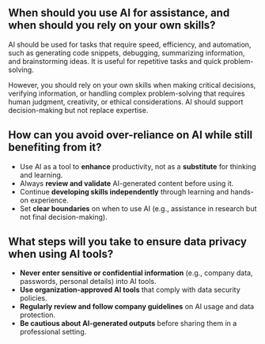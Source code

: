 ## When should you use AI for assistance, and when should you rely on your own skills?  
AI should be used for tasks that require speed, efficiency, and automation, such as generating code snippets, debugging, summarizing information, and brainstorming ideas. It is useful for repetitive tasks and quick problem-solving.  

However, you should rely on your own skills when making critical decisions, verifying information, or handling complex problem-solving that requires human judgment, creativity, or ethical considerations. AI should support decision-making but not replace expertise.  

## How can you avoid over-reliance on AI while still benefiting from it?  
- Use AI as a tool to **enhance** productivity, not as a **substitute** for thinking and learning.  
- Always **review and validate** AI-generated content before using it.  
- Continue **developing skills independently** through learning and hands-on experience.  
- Set **clear boundaries** on when to use AI (e.g., assistance in research but not final decision-making).  

## What steps will you take to ensure data privacy when using AI tools?  
- **Never enter sensitive or confidential information** (e.g., company data, passwords, personal details) into AI tools.  
- **Use organization-approved AI tools** that comply with data security policies.  
- **Regularly review and follow company guidelines** on AI usage and data protection.  
- **Be cautious about AI-generated outputs** before sharing them in a professional setting.  
